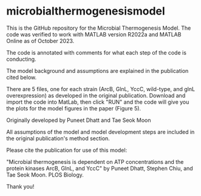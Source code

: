 # microbialthermogenesismodel

This is the GitHub repository for the Microbial Thermogenesis Model. The code was verified to work with MATLAB version R2022a and MATLAB Online as of October 2023.

The code is annotated with comments for what each step of the code is conducting. 

The model background and assumptions are explained in the publication cited below.

There are 5 files, one for each strain (ArcB, GlnL, YccC, wild-type, and glnL overexpression) as developed in the original publication. Download and import the code into MatLab, then click "RUN" and the code will give you the plots for the model figures in the paper (Figure 5).

Originally developed by Puneet Dhatt and Tae Seok Moon

All assumptions of the model and model development steps are included in the original publication's method section.

Please cite the publication for use of this model:

"Microbial thermogenesis is dependent on ATP concentrations and the protein kinases ArcB, GlnL, and YccC" by Puneet Dhatt, Stephen Chiu, and Tae Seok Moon. PLOS Biology.

Thank you!
